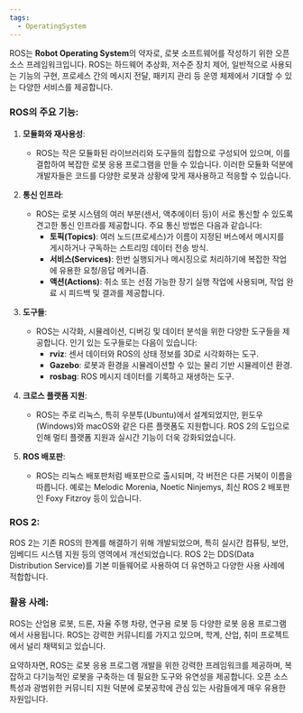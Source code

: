 ```yaml
---
tags:
  - OperatingSystem
---
```

ROS는 **Robot Operating System**의 약자로, 로봇 소프트웨어를 작성하기 위한 오픈 소스 프레임워크입니다. ROS는 하드웨어 추상화, 저수준 장치 제어, 일반적으로 사용되는 기능의 구현, 프로세스 간의 메시지 전달, 패키지 관리 등 운영 체제에서 기대할 수 있는 다양한 서비스를 제공합니다.

### ROS의 주요 기능:
1. **모듈화와 재사용성**:
   - ROS는 작은 모듈화된 라이브러리와 도구들의 집합으로 구성되어 있으며, 이를 결합하여 복잡한 로봇 응용 프로그램을 만들 수 있습니다. 이러한 모듈화 덕분에 개발자들은 코드를 다양한 로봇과 상황에 맞게 재사용하고 적응할 수 있습니다.

2. **통신 인프라**:
   - ROS는 로봇 시스템의 여러 부분(센서, 액추에이터 등)이 서로 통신할 수 있도록 견고한 통신 인프라를 제공합니다. 주요 통신 방법은 다음과 같습니다:
     - **토픽(Topics)**: 여러 노드(프로세스)가 이름이 지정된 버스에서 메시지를 게시하거나 구독하는 스트리밍 데이터 전송 방식.
     - **서비스(Services)**: 한번 실행되거나 메시징으로 처리하기에 복잡한 작업에 유용한 요청/응답 메커니즘.
     - **액션(Actions)**: 취소 또는 선점 가능한 장기 실행 작업에 사용되며, 작업 완료 시 피드백 및 결과를 제공합니다.

3. **도구들**:
   - ROS는 시각화, 시뮬레이션, 디버깅 및 데이터 분석을 위한 다양한 도구들을 제공합니다. 인기 있는 도구들로는 다음이 있습니다:
     - **rviz**: 센서 데이터와 ROS의 상태 정보를 3D로 시각화하는 도구.
     - **Gazebo**: 로봇과 환경을 시뮬레이션할 수 있는 물리 기반 시뮬레이션 환경.
     - **rosbag**: ROS 메시지 데이터를 기록하고 재생하는 도구.

4. **크로스 플랫폼 지원**:
   - ROS는 주로 리눅스, 특히 우분투(Ubuntu)에서 설계되었지만, 윈도우(Windows)와 macOS와 같은 다른 플랫폼도 지원합니다. ROS 2의 도입으로 인해 멀티 플랫폼 지원과 실시간 기능이 더욱 강화되었습니다.

5. **ROS 배포판**:
   - ROS는 리눅스 배포판처럼 배포판으로 출시되며, 각 버전은 다른 거북이 이름을 따릅니다. 예로는 Melodic Morenia, Noetic Ninjemys, 최신 ROS 2 배포판인 Foxy Fitzroy 등이 있습니다.

### ROS 2:
ROS 2는 기존 ROS의 한계를 해결하기 위해 개발되었으며, 특히 실시간 컴퓨팅, 보안, 임베디드 시스템 지원 등의 영역에서 개선되었습니다. ROS 2는 DDS(Data Distribution Service)를 기본 미들웨어로 사용하여 더 유연하고 다양한 사용 사례에 적합합니다.

### 활용 사례:
ROS는 산업용 로봇, 드론, 자율 주행 차량, 연구용 로봇 등 다양한 로봇 응용 프로그램에서 사용됩니다. ROS는 강력한 커뮤니티를 가지고 있으며, 학계, 산업, 취미 프로젝트에서 널리 채택되고 있습니다.

요약하자면, ROS는 로봇 응용 프로그램 개발을 위한 강력한 프레임워크를 제공하며, 복잡하고 다기능적인 로봇을 구축하는 데 필요한 도구와 유연성을 제공합니다. 오픈 소스 특성과 광범위한 커뮤니티 지원 덕분에 로봇공학에 관심 있는 사람들에게 매우 유용한 자원입니다.